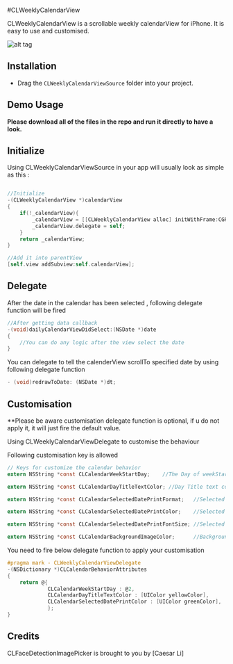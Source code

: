 #CLWeeklyCalendarView

CLWeeklyCalendarView is a scrollable weekly calendarView for iPhone. It is easy to use and customised.


![alt tag](https://github.com/clisuper/CLWeeklyCalendarView/blob/master/screenshot.PNG)

## Installation
* Drag the `CLWeeklyCalendarViewSource` folder into your project.


## Demo Usage

**Please download all of the files in the repo and run it directly to have a look.**



## Initialize 
Using CLWeeklyCalendarViewSource in your app will usually look as simple as this :


```objective-c

//Initialize
-(CLWeeklyCalendarView *)calendarView
{
    if(!_calendarView){
        _calendarView = [[CLWeeklyCalendarView alloc] initWithFrame:CGRectMake(0, 0, self.view.bounds.size.width, 100)];
        _calendarView.delegate = self;
    }
    return _calendarView;
}

//Add it into parentView
[self.view addSubview:self.calendarView];

```

## Delegate

After the date in the calendar has been selected , following delegate function will be fired

```objective-c
//After getting data callback
-(void)dailyCalendarViewDidSelect:(NSDate *)date
{
    //You can do any logic after the view select the date
}
```

You can delegate to tell the calenderView scrollTo specified date by using following delegate function

```objective-c
- (void)redrawToDate: (NSDate *)dt;
```

## Customisation

**Please be aware customisation delegate function is optional, if u do not apply it, it will just fire the default value.

Using CLWeeklyCalendarViewDelegate to customise the behaviour

Following customisation key is allowed

```objective-c
// Keys for customize the calendar behavior
extern NSString *const CLCalendarWeekStartDay;    //The Day of weekStart from 1 - 7 - Default: 1

extern NSString *const CLCalendarDayTitleTextColor; //Day Title text color,  Mon, Tue, etc label text color

extern NSString *const CLCalendarSelectedDatePrintFormat;   //Selected Date print format,  - Default: @"EEE, d MMM yyyy"

extern NSString *const CLCalendarSelectedDatePrintColor;    //Selected Date print text color -Default: [UIColor whiteColor]

extern NSString *const CLCalendarSelectedDatePrintFontSize; //Selected Date print font size - Default : 13.f

extern NSString *const CLCalendarBackgroundImageColor;      //BackgroundImage color - Default : see applyCustomDefaults.
```


You need to fire below delegate function to apply your customisation
```objective-c
#pragma mark - CLWeeklyCalendarViewDelegate
-(NSDictionary *)CLCalendarBehaviorAttributes
{
    return @{
             CLCalendarWeekStartDay : @2, 
             CLCalendarDayTitleTextColor : [UIColor yellowColor],
             CLCalendarSelectedDatePrintColor : [UIColor greenColor],
             };
}


```



## Credits

CLFaceDetectionImagePicker is brought to you by [Caesar Li]